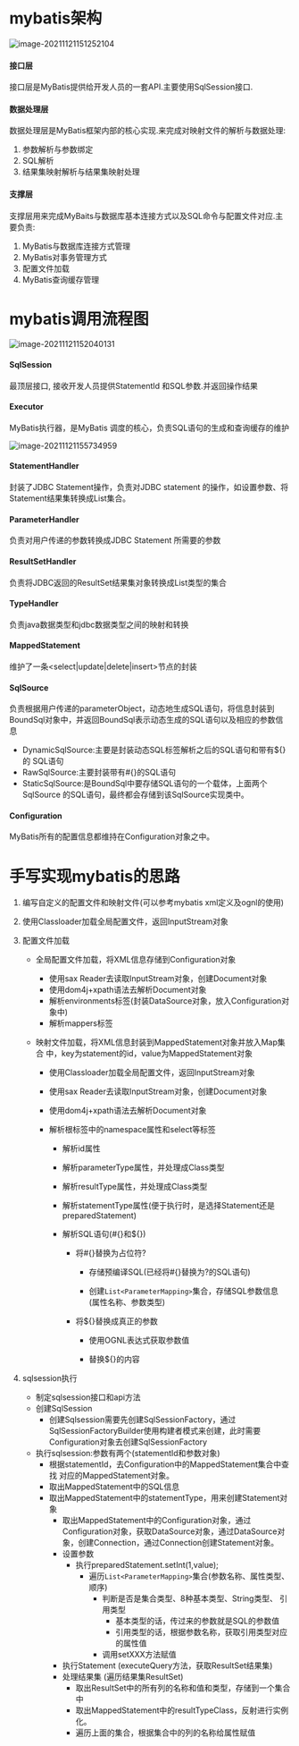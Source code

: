 # mybatis架构

![image-20211121151252104](image-20211121151252104.png)

#### 接口层

接口层是MyBatis提供给开发人员的一套API.主要使用SqlSession接口.

#### 数据处理层

数据处理层是MyBatis框架内部的核心实现.来完成对映射文件的解析与数据处理: 

1. 参数解析与参数绑定
2. SQL解析
3. 结果集映射解析与结果集映射处理

#### 支撑层

支撑层用来完成MyBaits与数据库基本连接方式以及SQL命令与配置文件对应.主要负责:

1. MyBatis与数据库连接方式管理
2. MyBatis对事务管理方式 
3. 配置文件加载 
4. MyBatis查询缓存管理

# mybatis调用流程图

![image-20211121152040131](image-20211121152040131.png)

#### SqlSession

最顶层接口, 接收开发人员提供StatementId 和SQL参数.并返回操作结果

#### Executor

MyBatis执行器，是MyBatis 调度的核心，负责SQL语句的生成和查询缓存的维护

![image-20211121155734959](image-20211121155734959.png)

#### StatementHandler

封装了JDBC Statement操作，负责对JDBC statement 的操作，如设置参数、将 Statement结果集转换成List集合。

#### ParameterHandler

负责对用户传递的参数转换成JDBC Statement 所需要的参数

#### ResultSetHandler

负责将JDBC返回的ResultSet结果集对象转换成List类型的集合

#### TypeHandler

负责java数据类型和jdbc数据类型之间的映射和转换

#### MappedStatement

维护了一条<select|update|delete|insert>节点的封装

#### SqlSource

负责根据用户传递的parameterObject，动态地生成SQL语句，将信息封装到 BoundSql对象中，并返回BoundSql表示动态生成的SQL语句以及相应的参数信息

- DynamicSqlSource:主要是封装动态SQL标签解析之后的SQL语句和带有${}的 SQL语句
- RawSqlSource:主要封装带有#{}的SQL语句 
- StaticSqlSource:是BoundSql中要存储SQL语句的一个载体，上面两个SqlSource 的SQL语句，最终都会存储到该SqlSource实现类中。

#### Configuration

MyBatis所有的配置信息都维持在Configuration对象之中。

# 手写实现mybatis的思路

1. 编写自定义的配置文件和映射文件(可以参考mybatis xml定义及ognl的使用)

2. 使用Classloader加载全局配置文件，返回InputStream对象 

3. 配置文件加载

   - 全局配置文件加载，将XML信息存储到Configuration对象

     - 使用sax Reader去读取InputStream对象，创建Document对象 
     - 使用dom4j+xpath语法去解析Document对象 
     - 解析environments标签(封装DataSource对象，放入Configuration对象中)
     - 解析mappers标签

   - 映射文件加载，将XML信息封装到MappedStatement对象并放入Map集合 中，key为statement的id，value为MappedStatement对象

     - 使用Classloader加载全局配置文件，返回InputStream对象 

     - 使用sax Reader去读取InputStream对象，创建Document对象 

     - 使用dom4j+xpath语法去解析Document对象 

     - 解析根标签中的namespace属性和select等标签

       - 解析id属性

       - 解析parameterType属性，并处理成Class类型 
       - 解析resultType属性，并处理成Class类型 

       - 解析statementType属性(便于执行时，是选择Statement还是 preparedStatement)
       - 解析SQL语句(#{}和${})
         - 将#{}替换为占位符? 

           - 存储预编译SQL(已经将#{}替换为?的SQL语句) 

           - 创建`List<ParameterMapping>`集合，存储SQL参数信息 (属性名称、参数类型)
         - 将${}替换成真正的参数 
         
           - 使用OGNL表达式获取参数值 
           
           - 替换${}的内容

4. sqlsession执行 
   - 制定sqlsession接口和api方法 
   - 创建SqlSession
     - 创建Sqlsession需要先创建SqlSessionFactory，通过 SqlSessionFactoryBuilder使用构建者模式来创建，此时需要 Configuration对象去创建SqlSessionFactory
   - 执行sqlsession:参数有两个(statementId和参数对象)
     - 根据statementId，去Configuration中的MappedStatement集合中查找 对应的MappedStatement对象。
     - 取出MappedStatement中的SQL信息 
     - 取出MappedStatement中的statementType，用来创建Statement对象
       - 取出MappedStatement中的Configuration对象，通过 Configuration对象，获取DataSource对象，通过DataSource对 象，创建Connection，通过Connection创建Statement对象。 
       - 设置参数
         - 执行preparedStatement.setInt(1,value); 
           - 遍历`List<ParameterMapping>`集合(参数名称、属性类型、顺序)
             - 判断是否是集合类型、8种基本类型、String类型、 引用类型
               - 基本类型的话，传过来的参数就是SQL的参数值 
               - 引用类型的话，根据参数名称，获取引用类型对应的属性值
             - 调用setXXX方法赋值
       - 执行Statement (executeQuery方法，获取ResultSet结果集)
       - 处理结果集 (遍历结果集ResultSet)
         - 取出ResultSet中的所有列的名称和值和类型，存储到一个集合中 
         - 取出MappedStatement中的resultTypeClass，反射进行实例化。 
         - 遍历上面的集合，根据集合中的列的名称给属性赋值

